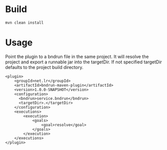 
# Build

```
mvn clean install
```

# Usage

Point the plugin to a bndrun file in the same project. It will resolve the project and export
a runnable jar into the targetDir. If not specified targetDir defaults to the project build directory.

```
<plugin>
    <groupId>net.lr</groupId>
    <artifactId>bndrun-maven-plugin</artifactId>
    <version>1.0.0-SNAPSHOT</version>
    <configuration>
      <bndrun>service.bndrun</bndrun>
      <targetDir>.</targetDir>
    </configuration>
    <executions>
        <execution>
            <goals>
                <goal>resolve</goal>
            </goals>
        </execution>
    </executions>
</plugin>
```

